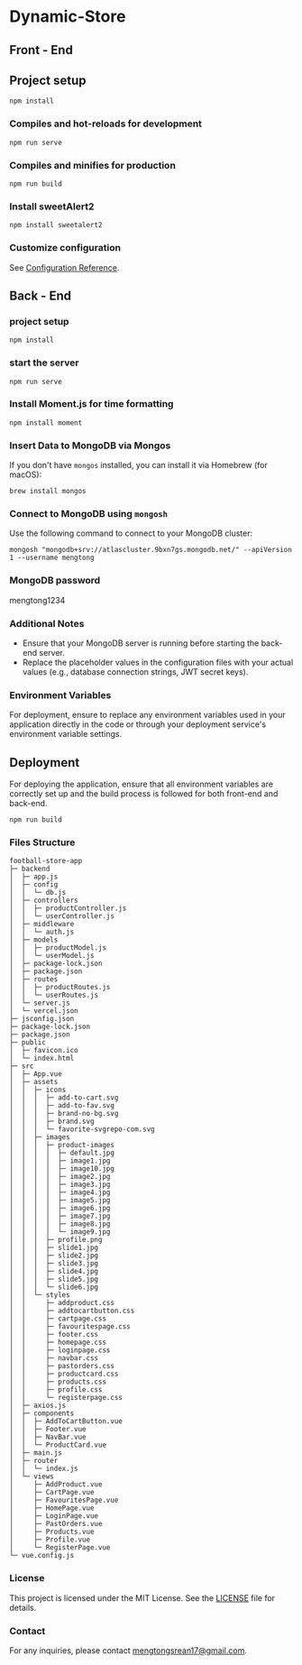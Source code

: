 # Dynamic-Store

## Front - End

## Project setup
```
npm install
```

### Compiles and hot-reloads for development
```
npm run serve
```

### Compiles and minifies for production
```
npm run build
```

### Install sweetAlert2

```
npm install sweetalert2
```
### Customize configuration
See [Configuration Reference](https://cli.vuejs.org/config/).

## Back - End

### project setup
```
npm install
```
### start the server
```
npm run serve
```
### Install Moment.js for time formatting

```
npm install moment

```
### Insert Data to MongoDB via Mongos
If you don't have `mongos` installed, you can install it via Homebrew (for macOS):

```
brew install mongos 
```

### Connect to MongoDB using `mongosh`
Use the following command to connect to your MongoDB cluster:
```
mongosh "mongodb+srv://atlascluster.9bxn7gs.mongodb.net/" --apiVersion 1 --username mengtong
```
### MongoDB password
mengtong1234


### Additional Notes
- Ensure that your MongoDB server is running before starting the back-end server.
- Replace the placeholder values in the configuration files with your actual values (e.g., database connection strings, JWT secret keys).

### Environment Variables
For deployment, ensure to replace any environment variables used in your application directly in the code or through your deployment service's environment variable settings.

## Deployment
For deploying the application, ensure that all environment variables are correctly set up and the build process is followed for both front-end and back-end.

```
npm run build
```


### Files Structure
```
football-store-app
├─ backend
│  ├─ app.js
│  ├─ config
│  │  └─ db.js
│  ├─ controllers
│  │  ├─ productController.js
│  │  └─ userController.js
│  ├─ middleware
│  │  └─ auth.js
│  ├─ models
│  │  ├─ productModel.js
│  │  └─ userModel.js
│  ├─ package-lock.json
│  ├─ package.json
│  ├─ routes
│  │  ├─ productRoutes.js
│  │  └─ userRoutes.js
│  └─ server.js
│  └─ vercel.json
├─ jsconfig.json
├─ package-lock.json
├─ package.json
├─ public
│  ├─ favicon.ico
│  └─ index.html
├─ src
│  ├─ App.vue
│  ├─ assets
│  │  ├─ icons
│  │  │  ├─ add-to-cart.svg
│  │  │  ├─ add-to-fav.svg
│  │  │  ├─ brand-no-bg.svg
│  │  │  ├─ brand.svg
│  │  │  └─ favorite-svgrepo-com.svg
│  │  ├─ images
│  │  │  ├─ product-images
│  │  │  │  ├─ default.jpg
│  │  │  │  ├─ image1.jpg
│  │  │  │  ├─ image10.jpg
│  │  │  │  ├─ image2.jpg
│  │  │  │  ├─ image3.jpg
│  │  │  │  ├─ image4.jpg
│  │  │  │  ├─ image5.jpg
│  │  │  │  ├─ image6.jpg
│  │  │  │  ├─ image7.jpg
│  │  │  │  ├─ image8.jpg
│  │  │  │  └─ image9.jpg
│  │  │  ├─ profile.png
│  │  │  ├─ slide1.jpg
│  │  │  ├─ slide2.jpg
│  │  │  ├─ slide3.jpg
│  │  │  ├─ slide4.jpg
│  │  │  ├─ slide5.jpg
│  │  │  └─ slide6.jpg
│  │  └─ styles
│  │     ├─ addproduct.css
│  │     ├─ addtocartbutton.css
│  │     ├─ cartpage.css
│  │     ├─ favouritespage.css
│  │     ├─ footer.css
│  │     ├─ homepage.css
│  │     ├─ loginpage.css
│  │     ├─ navbar.css
│  │     ├─ pastorders.css
│  │     ├─ productcard.css
│  │     ├─ products.css
│  │     ├─ profile.css
│  │     └─ registerpage.css
│  ├─ axios.js
│  ├─ components
│  │  ├─ AddToCartButton.vue
│  │  ├─ Footer.vue
│  │  ├─ NavBar.vue
│  │  └─ ProductCard.vue
│  ├─ main.js
│  ├─ router
│  │  └─ index.js
│  └─ views
│     ├─ AddProduct.vue
│     ├─ CartPage.vue
│     ├─ FavouritesPage.vue
│     ├─ HomePage.vue
│     ├─ LoginPage.vue
│     ├─ PastOrders.vue
│     ├─ Products.vue
│     ├─ Profile.vue
│     └─ RegisterPage.vue
└─ vue.config.js

```

### License
This project is licensed under the MIT License. See the [LICENSE](LICENSE) file for details.

### Contact
For any inquiries, please contact mengtongsrean17@gmail.com.